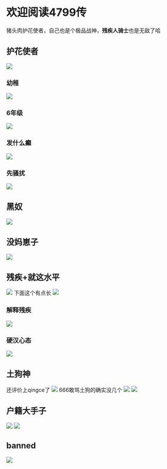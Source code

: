 # 欢迎阅读4799传
猪头肉护花使者，自己也是个极品战神，**残疾人骑士**也是无敌了哈
## 护花使者
![](/others/4799/1.png)
### 幼稚
![](/others/4799/6grade.jpg)
### 6年级
![](/others/4799/2.png)
### 发什么癫
![](/others/4799/3.png)
### 先骚扰
![](/others/4799/ar.jpg)
## 黑奴
![](/others/4799/4.png)
## 没妈崽子
![](/others/4799/nomom.jpg)
## 残疾+就这水平
![](/others/4799/disable.jpg)
下面这个有点长
![](/others/4799/5.png)
### 解释残疾
![](/others/4799/jieshi.jpg)
### 硬汉心态
![](/others/4799/yinghan.jpg)
## 土狗神
还评价上qingce了
![](/others/4799/7.jpg)
666敢骂土狗的确实没几个
![](/others/4799/soildog1.jpg)
![](/others/4799/soildog2.jpg)
## 户籍大手子
![](/others/4799/huji.jpg)
![](/others/4799/huji2.png)
## banned
![](/others/4799/banned.jpg)
